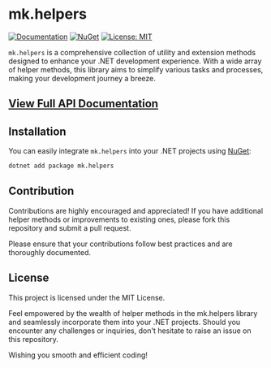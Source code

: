 # mk.helpers

[![Documentation](https://img.shields.io/badge/docs-GitHub%20Pages-blue)](https://mcknight89.github.io/mk.helpers)
[![NuGet](https://img.shields.io/nuget/v/mk.helpers.svg)](https://www.nuget.org/packages/mk.helpers/)
[![License: MIT](https://img.shields.io/badge/License-MIT-yellow.svg)](https://opensource.org/licenses/MIT)

`mk.helpers` is a comprehensive collection of utility and extension methods designed to enhance your .NET development experience. With a wide array of helper methods, this library aims to simplify various tasks and processes, making your development journey a breeze.

## [View Full API Documentation](https://mcknight89.github.io/mk.helpers)

## Installation

You can easily integrate `mk.helpers` into your .NET projects using [NuGet](https://www.nuget.org/packages/mk.helpers):

```bash
dotnet add package mk.helpers
```

## Contribution
Contributions are highly encouraged and appreciated! If you have additional helper methods or improvements to existing ones, please fork this repository and submit a pull request.

Please ensure that your contributions follow best practices and are thoroughly documented.

## License
This project is licensed under the MIT License.

Feel empowered by the wealth of helper methods in the mk.helpers library and seamlessly incorporate them into your .NET projects. Should you encounter any challenges or inquiries, don't hesitate to raise an issue on this repository.

Wishing you smooth and efficient coding!
